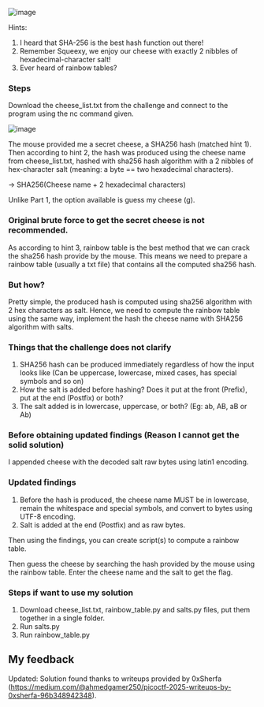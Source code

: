 ![image](https://github.com/user-attachments/assets/730378af-a81e-4a02-bb5b-2972276650b3)

Hints:
1. I heard that SHA-256 is the best hash function out there!
2. Remember Squeexy, we enjoy our cheese with exactly 2 nibbles of hexadecimal-character salt!
3. Ever heard of rainbow tables?

### Steps
Download the cheese_list.txt from the challenge and connect to the program using the nc command given.

![image](https://github.com/user-attachments/assets/396b8bb4-290c-4b83-981e-b3ffec4b8330)

The mouse provided me a secret cheese, a SHA256 hash (matched hint 1). Then according to hint 2, the hash was produced using the cheese name from cheese_list.txt, hashed with sha256 hash algorithm with a 2 nibbles of hex-character salt (meaning: a byte == two hexadecimal characters). 

-> SHA256(Cheese name + 2 hexadecimal characters)

Unlike Part 1, the option available is guess my cheese (g). 

### Original brute force to get the secret cheese is not recommended.
As according to hint 3, rainbow table is the best method that we can crack the sha256 hash provide by the mouse. This means we need to prepare a rainbow table (usually a txt file) that contains all the computed sha256 hash.

### But how?
Pretty simple, the produced hash is computed using sha256 algorithm with 2 hex characters as salt. Hence, we need to compute the rainbow table using the same way, implement the hash the cheese name with SHA256 algorithm with salts. 

### Things that the challenge does not clarify
1. SHA256 hash can be produced immediately regardless of how the input looks like (Can be uppercase, lowercase, mixed cases, has special symbols and so on)
2. How the salt is added before hashing? Does it put at the front (Prefix), put at the end (Postfix) or both?
3. The salt added is in lowercase, uppercase, or both? (Eg: ab, AB, aB or Ab)

### Before obtaining updated findings (Reason I cannot get the solid solution)
I appended cheese with the decoded salt raw bytes using latin1 encoding.

### Updated findings
1. Before the hash is produced, the cheese name MUST be in lowercase, remain the whitespace and special symbols, and convert to bytes using UTF-8 encoding.
2. Salt is added at the end (Postfix) and as raw bytes.

Then using the findings, you can create script(s) to compute a rainbow table.

Then guess the cheese by searching the hash provided by the mouse using the rainbow table. Enter the cheese name and the salt to get the flag.

### Steps if want to use my solution
1. Download cheese_list.txt, rainbow_table.py and salts.py files, put them together in a single folder.
2. Run salts.py
3. Run rainbow_table.py

## My feedback
Updated: Solution found thanks to writeups provided by 0xSherfa (https://medium.com/@ahmedgamer250/picoctf-2025-writeups-by-0xsherfa-96b348942348).
